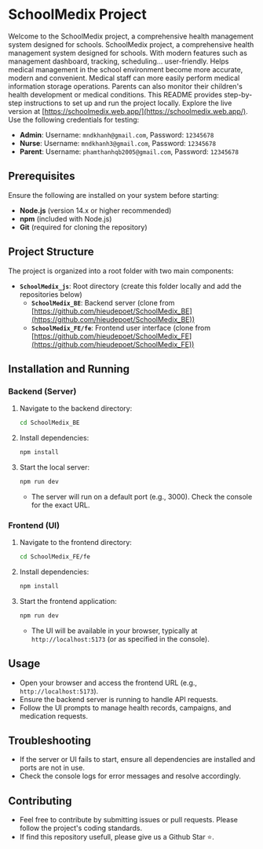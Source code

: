 # SchoolMedix Project
Welcome to the SchoolMedix project, a comprehensive health management system designed for schools. SchoolMedix project, a comprehensive health management system designed for schools. With modern features such as management dashboard, tracking, scheduling... user-friendly. Helps medical management in the school environment become more accurate, modern and convenient. Medical staff can more easily perform medical information storage operations. Parents can also monitor their children's health development or medical conditions. This README provides step-by-step instructions to set up and run the project locally. Explore the live version at [https://schoolmedix.web.app/](https://schoolmedix.web.app/). Use the following credentials for testing:

- **Admin**: Username: `mndkhanh@gmail.com`, Password: `12345678`
- **Nurse**: Username: `mndkhanh3@gmail.com`, Password: `12345678`
- **Parent**: Username: `phamthanhqb2005@gmail.com`, Password: `12345678`

## Prerequisites

Ensure the following are installed on your system before starting:
- **Node.js** (version 14.x or higher recommended)
- **npm** (included with Node.js)
- **Git** (required for cloning the repository)

## Project Structure

The project is organized into a root folder with two main components:
- **`SchoolMedix_js`**: Root directory (create this folder locally and add the repositories below)
  - **`SchoolMedix_BE`**: Backend server (clone from [https://github.com/hieudepoet/SchoolMedix_BE](https://github.com/hieudepoet/SchoolMedix_BE))
  - **`SchoolMedix_FE/fe`**: Frontend user interface (clone from [https://github.com/hieudepoet/SchoolMedix_FE](https://github.com/hieudepoet/SchoolMedix_FE))

## Installation and Running

### Backend (Server)

1. Navigate to the backend directory:

   ```bash
   cd SchoolMedix_BE
   ```

2. Install dependencies:

   ```bash
   npm install
   ```

3. Start the local server:

   ```bash
   npm run dev
   ```

   - The server will run on a default port (e.g., 3000). Check the console for the exact URL.

### Frontend (UI)

1. Navigate to the frontend directory:

   ```bash
   cd SchoolMedix_FE/fe
   ```

2. Install dependencies:

   ```bash
   npm install
   ```

3. Start the frontend application:

   ```bash
   npm run dev
   ```

   - The UI will be available in your browser, typically at `http://localhost:5173` (or as specified in the console).

## Usage

- Open your browser and access the frontend URL (e.g., `http://localhost:5173`).
- Ensure the backend server is running to handle API requests.
- Follow the UI prompts to manage health records, campaigns, and medication requests.

## Troubleshooting

- If the server or UI fails to start, ensure all dependencies are installed and ports are not in use.
- Check the console logs for error messages and resolve accordingly.

## Contributing

- Feel free to contribute by submitting issues or pull requests. Please follow the project's coding standards.
- If find this repository usefull, please give us a Github Star ⭐.


